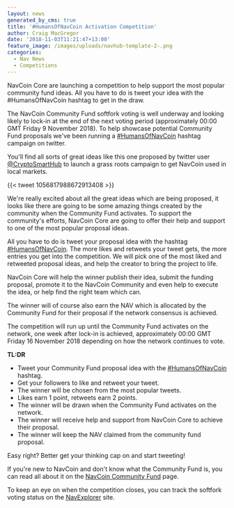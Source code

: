 ```yaml
---
layout: news
generated_by_cms: true
title: '#HumansOfNavCoin Activation Competition'
author: Craig MacGregor
date: '2018-11-03T11:21:47+13:00'
feature_image: /images/uploads/navhub-template-2-.png
categories:
  - Nav News
  - Competitions
---
```

NavCoin Core are launching a competition to help support the most popular community fund ideas. All you have to do is tweet your idea with the #HumansOfNavCoin hashtag to get in the draw.

The NavCoin Community Fund softfork voting is well underway and looking likely to lock-in at the end of the next voting period (approximately 00:00 GMT Friday 9 November 2018). To help showcase potential Community Fund proposals we've been running a [\#HumansOfNavCoin](https://twitter.com/search?f=tweets&vertical=default&q=%23HumansOfNavCoin) hashtag campaign on twitter. 

You'll find all sorts of great ideas like this one proposed by twitter user [@CryptoSmartHub](https://twitter.com/CryptoSmartHub) to launch a grass roots campaign to get NavCoin used in local markets.

{{< tweet 1056817988672913408 >}}

We're really excited about all the great ideas which are being proposed, it looks like there are going to be some amazing things created by the community when the Community Fund activates. To support the community's efforts, NavCoin Core are going to offer their help and support to one of the most popular proposal ideas.

All you have to do is tweet your proposal idea with the hashtag [\#HumansOfNavCoin](https://twitter.com/search?f=tweets&vertical=default&q=%23HumansOfNavCoin). The more likes and retweets your tweet gets, the more entries you get into the competition. We will pick one of the most liked and retweeted proposal ideas, and help the creator to bring the project to life.

NavCoin Core will help the winner publish their idea, submit the funding proposal, promote it to the NavCoin Community and even help to execute the idea, or help find the right team which can.

The winner will of course also earn the NAV which is allocated by the Community Fund for their proposal if the network consensus is achieved.

The competition will run up until the Community Fund activates on the network, one week after lock-in is achieved, approximately 00:00 GMT Friday 16 November 2018 depending on how the network continues to vote.

**TL:DR**

* Tweet your Community Fund proposal idea with the [\#HumansOfNavCoin](https://twitter.com/search?f=tweets&vertical=default&q=%23HumansOfNavCoin) hashtag.
* Get your followers to like and retweet your tweet.
* The winner will be chosen from the most popular tweets.
* Likes earn 1 point, retweets earn 2 points.
* The winner will be drawn when the Community Fund activates on the network.
* The winner will receive help and support from NavCoin Core to achieve their proposal.
* The winner will keep the NAV claimed from the community fund proposal.

Easy right? Better get your thinking cap on and start tweeting!

If you're new to NavCoin and don't know what the Community Fund is, you can read all about it on the [NavCoin Community Fund](https://navcoin.org/community-fund) page.

To keep an eye on when the competition closes, you can track the softfork voting status on the [NavExplorer](https://www.navexplorer.com/soft-forks) site.

